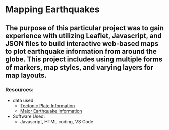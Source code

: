 # Mapping Earthquakes

##  The purpose of this particular project was to gain experience with utilizing Leaflet, Javascript, and JSON files to build interactive web-based maps to plot earthquake information from around the globe.  This project includes using multiple forms of markers, map styles, and varying layers for map layouts. 

###  Resources:
*  data used:
    *  [Tectonic Plate Information](https://github.com/fraxen/tectonicplates/blob/master/GeoJSON/PB2002_boundaries.json)
    *  [Major Earthquake Information](https://earthquake.usgs.gov/earthquakes/feed/v1.0/summary/4.5_week.geojson)
*  Software Used:
    *  Javascript, HTML coding, VS Code

